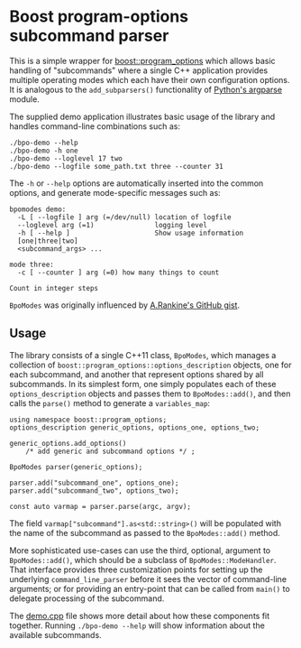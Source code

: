 # Boost program-options subcommand parser

This is a simple wrapper for
[boost::program_options](https://www.boost.org/doc/libs/1_85_0/doc/html/program_options.html)
which allows basic handling of "subcommands" where a single C++ application
provides multiple operating modes which each have their own configuration options.
It is analogous to the `add_subparsers()` functionality of
[Python's argparse](https://docs.python.org/3/library/argparse.html) module.

The supplied demo application illustrates basic usage of the library
and handles command-line combinations such as:

    ./bpo-demo --help
    ./bpo-demo -h one
    ./bpo-demo --loglevel 17 two
    ./bpo-demo --logfile some_path.txt three --counter 31

The `-h` or `--help` options are automatically inserted into the common
options, and generate mode-specific messages such as:

    bpomodes demo:
      -L [ --logfile ] arg (=/dev/null) location of logfile
      --loglevel arg (=1)               logging level
      -h [ --help ]                     Show usage information
      [one|three|two]
      <subcommand_args> ...

    mode three:
      -c [ --counter ] arg (=0) how many things to count

    Count in integer steps

`BpoModes` was originally influenced by
[A.Rankine's GitHub gist](https://gist.github.com/randomphrase/10801888).


## Usage

The library consists of a single C++11 class, `BpoModes`, which manages
a collection of `boost::program_options::options_description` objects,
one for each subcommand, and another that represent options shared
by all subcommands. In its simplest form, one simply populates
each of these `options_description` objects and passes them
to `BpoModes::add()`, and then calls the `parse()` method to
generate a `variables_map`:

    using namespace boost::program_options;
    options_description generic_options, options_one, options_two;

    generic_options.add_options()
        /* add generic and subcommand options */ ;

    BpoModes parser(generic_options);

    parser.add("subcommand_one", options_one);
    parser.add("subcommand_two", options_two);

    const auto varmap = parser.parse(argc, argv);

The field `varmap["subcommand"].as<std::string>()` will be populated
with the name of the subcommand as passed to the `BpoModes::add()` method.

More sophisticated use-cases can use the third, optional, argument
to `BpoModes::add()`, which should be a subclass of `BpoModes::ModeHandler`.
That interface provides three customization points for setting up
the underlying `command_line_parser` before it sees the vector
of command-line arguments; or for providing an entry-point that can
be called from `main()` to delegate processing of the subcommand.

The [demo.cpp](demo.cpp) file shows more detail about how these components
fit together. Running `./bpo-demo --help` will show information
about the available subcommands.

